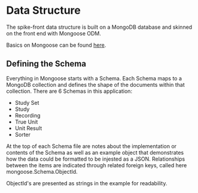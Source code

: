 # Data Structure

The spike-front data structure is built on a MongoDB database and skinned on the front end with Mongoose ODM.

Basics on Mongoose can be found [here](https://mongoosejs.com/docs/index.html).

## Defining the Schema

Everything in Mongoose starts with a Schema. Each Schema maps to a MongoDB collection and defines the shape of the documents within that collection. There are 6 Schemas in this application:

- Study Set
- Study
- Recording
- True Unit
- Unit Result
- Sorter

At the top of each Schema file are notes about the implementation or contents of the Schema as well as an example object that demonstrates how the data could be formatted to be injested as a JSON.
Relationships between the items are indicated through related foreign keys, called here mongoose.Schema.ObjectId.

ObjectId's are presented as strings in the example for readability.
